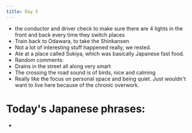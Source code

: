 ```yaml
---
title: Day 5
---
```

* the conductor and driver check to make sure there are 4 lights in the front and back every time they switch places
* Train back to Odawara, to take the Shinkansen
* Not a lot of interesting stuff happened really, we rested.
* Ate at a place called Sukiya, which was basically Japanese fast food. 
* Random comments:
* Drains in the street all along very smart
* The crossing the road sound is of birds, nice and calming
* Really like the focus on personal space and being quiet. Just wouldn't want to live here because of the chronic overwork.

# Today's Japanese phrases:
*